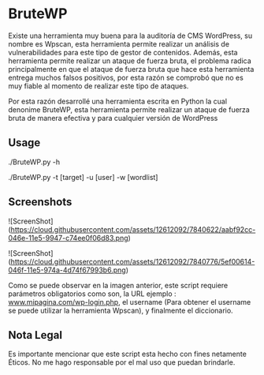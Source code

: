 # BruteWP

Existe una herramienta muy buena para la auditoría de CMS WordPress, su nombre es Wpscan, esta herramienta permite realizar un análisis de vulnerabilidades para este tipo de gestor de contenidos. Además, esta herramienta permite realizar un ataque de fuerza bruta, el problema radica principalmente en que el ataque de fuerza bruta que hace esta herramienta entrega muchos falsos positivos, por esta razón se comprobó que no es muy fiable al momento de realizar este tipo de ataques.

Por esta razón desarrollé una herramienta escrita en Python la cual denonime BruteWP, esta herramienta permite realizar un ataque de fuerza bruta de manera efectiva y para cualquier versión de WordPress


Usage
----

./BruteWP.py -h 

./BruteWP.py -t [target] -u [user] -w [wordlist]      



Screenshots
----


![ScreenShot] (https://cloud.githubusercontent.com/assets/12612092/7840622/aabf92cc-046e-11e5-9947-c74ee0f06d83.png)

![ScreenShot] (https://cloud.githubusercontent.com/assets/12612092/7840776/5ef00614-046f-11e5-974a-4d74f67993b6.png)



Como se puede observar en la imagen anterior, este script  requiere parámetros obligatorios como son, la URL ejemplo : www.mipagina.com/wp-login.php, el username (Para obtener el username se puede utilizar la herramienta Wpscan), y finalmente el diccionario.

Nota Legal
----

Es importante mencionar que este script esta hecho con fines netamente Éticos. No me hago responsable por el mal uso que puedan brindarle.

